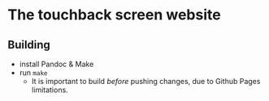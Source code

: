 # The touchback screen website

## Building

- install Pandoc & Make
- run `make`
	- It is important to build *before* pushing changes, due to Github Pages limitations.